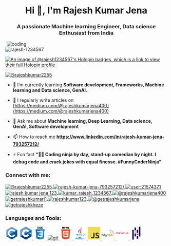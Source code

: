 <h1 align="center">Hi 👋, I'm Rajesh Kumar Jena</h1>
<h3 align="center">A passionate Machine learning Engineer, Data science Enthusiast from India</h3>
<img style="display: block; margin: 0 auto;" align="right" alt="coding" width="500" src="https://user-images.githubusercontent.com/55389276/140866485-8fb1c876-9a8f-4d6a-98dc-08c4981eaf70.gif">

<p align="left"> <img src="https://komarev.com/ghpvc/?username=rajesh-1234567&label=Profile%20views&color=0e75b6&style=flat" alt="rajesh-1234567" /> </p>

[![An image of @rajesh1234567's Holopin badges, which is a link to view their full Holopin profile](https://holopin.me/rajesh1234567)](https://holopin.io/@rajesh1234567)

<p align="left"> <a href="https://twitter.com/@rajeshkumar2255" target="blank"><img src="https://img.shields.io/twitter/follow/@rajeshkumar2255?logo=twitter&style=for-the-badge" alt="@rajeshkumar2255" /></a> </p>

- 🌱 I’m currently learning **Software development, Frameworks, Machine learning and Data science, GenAI.**

- 📝 I regularly write articles on [https://medium.com/@rajeshkumarjena400](https://medium.com/@rajeshkumarjena400)

- 💬 Ask me about **Machine learning, Deep Learning, Data science, GenAI, Software development**

- 📫 How to reach me **https://www.linkedin.com/in/rajesh-kumar-jena-793257212/**

- ⚡ Fun fact **"🤖💬 Coding ninja by day, stand-up comedian by night. I debug code and crack jokes with equal finesse. #FunnyCoderNinja"**

<h3 align="left">Connect with me:</h3>
<p align="left">
    <a href="https://twitter.com/@rajeshkumar2255" target="blank">
        <img align="center" src="https://raw.githubusercontent.com/rahuldkjain/github-profile-readme-generator/master/src/images/icons/Social/twitter.svg" alt="@rajeshkumar2255" height="30" width="40" />
    </a>
    <a href="https://linkedin.com/in/rajesh-kumar-jena-793257212/" target="blank">
        <img align="center" src="https://raw.githubusercontent.com/rahuldkjain/github-profile-readme-generator/master/src/images/icons/Social/linked-in-alt.svg" alt="rajesh-kumar-jena-793257212/" height="30" width="40" />
    </a>
    <a href="https://stackoverflow.com/users/user:21574371" target="blank">
        <img align="center" src="https://raw.githubusercontent.com/rahuldkjain/github-profile-readme-generator/master/src/images/icons/Social/stack-overflow.svg" alt="user:21574371" height="30" width="40" />
    </a>
    <a href="https://kaggle.com/rajesh kumar jena 123" target="blank">
        <img align="center" src="https://raw.githubusercontent.com/rahuldkjain/github-profile-readme-generator/master/src/images/icons/Social/kaggle.svg" alt="rajesh kumar jena 123" height="30" width="40" />
    </a>
    <a href="https://instagram.com/kumar_rajesh_1234567" target="blank">
        <img align="center" src="https://raw.githubusercontent.com/rahuldkjain/github-profile-readme-generator/master/src/images/icons/Social/instagram.svg" alt="kumar_rajesh_1234567" height="30" width="40" />
    </a>
    <a href="https://medium.com/@rajeshkumarjena400" target="blank">
        <img align="center" src="https://raw.githubusercontent.com/rahuldkjain/github-profile-readme-generator/master/src/images/icons/Social/medium.svg" alt="@rajeshkumarjena400" height="30" width="40" />
    </a>
    <a href="https://www.hackerrank.com/getrajeshkumarj1" target="blank">
        <img align="center" src="https://raw.githubusercontent.com/rahuldkjain/github-profile-readme-generator/master/src/images/icons/Social/hackerrank.svg" alt="getrajeshkumarj1" height="30" width="40" />
    </a>
    <a href="https://www.leetcode.com/rajeshkumar123" target="blank">
        <img align="center" src="https://raw.githubusercontent.com/rahuldkjain/github-profile-readme-generator/master/src/images/icons/Social/leet-code.svg" alt="rajeshkumar123" height="30" width="40" />
    </a>
    <a href="https://www.hackerearth.com/@getrajeshkumarjena" target="blank">
        <img align="center" src="https://raw.githubusercontent.com/rahuldkjain/github-profile-readme-generator/master/src/images/icons/Social/hackerearth.svg" alt="@getrajeshkumarjena" height="30" width="40" />
    </a>
    <a href="https://auth.geeksforgeeks.org/user/getrajeshkheze" target="blank">
        <img align="center" src="https://raw.githubusercontent.com/rahuldkjain/github-profile-readme-generator/master/src/images/icons/Social/geeks-for-geeks.svg" alt="getrajeshkheze" height="30" width="40" />
    </a>
</p>

<h3 align="left">Languages and Tools:</h3>
<p align="left"> 
    <a href="https://www.cprogramming.com/" target="_blank" rel="noreferrer">
        <img src="https://raw.githubusercontent.com/devicons/devicon/master/icons/c/c-original.svg" alt="c" width="40" height="40"/>
    </a> 
    <a href="https://www.w3schools.com/cpp/" target="_blank" rel="noreferrer">
        <img src="https://raw.githubusercontent.com/devicons/devicon/master/icons/cplusplus/cplusplus-original.svg" alt="cplusplus" width="40" height="40"/>
    </a> 
    <a href="https://www.w3schools.com/css/" target="_blank" rel="noreferrer">
        <img src="https://raw.githubusercontent.com/devicons/devicon/master/icons/css3/css3-original-wordmark.svg" alt="css3" width="40" height="40"/>
    </a> 
    <a href="https://git-scm.com/" target="_blank" rel="noreferrer">
        <img src="https://www.vectorlogo.zone/logos/git-scm/git-scm-icon.svg" alt="git" width="40" height="40"/>
    </a> 
    <a href="https://www.w3.org/html/" target="_blank" rel="noreferrer">
        <img src="https://raw.githubusercontent.com/devicons/devicon/master/icons/html5/html5-original-wordmark.svg" alt="html5" width="40" height="40"/>
    </a> 
    <a href="https://www.java.com" target="_blank" rel="noreferrer">
        <img src="https://raw.githubusercontent.com/devicons/devicon/master/icons/java/java-original.svg" alt="java" width="40" height="40"/>
    </a> 
    <a href="https://developer.mozilla.org/en-US/docs/Web/JavaScript" target="_blank" rel="noreferrer">
        <img src="https://raw.githubusercontent.com/devicons/devicon/master/icons/javascript/javascript-original.svg" alt="javascript" width="40" height="40"/>
    </a> 
    <a href="https://www.mysql.com/" target="_blank" rel="noreferrer">
        <img src="https://raw.githubusercontent.com/devicons/devicon/master/icons/mysql/mysql-original-wordmark.svg" alt="mysql" width="40" height="40"/>
    </a> 
    <a href="https://www.oracle.com/" target="_blank" rel="noreferrer">
        <img src="https://raw.githubusercontent.com/devicons/devicon/master/icons/oracle/oracle-original.svg" alt="oracle" width="40" height="40"/>
    </a> 
    <a href="https://pandas.pydata.org/" target="_blank" rel="noreferrer">
        <img src="https://raw.githubusercontent.com/devicons/devicon/2ae2a900d2f041da66e950e4d48052658d850630/icons/pandas/pandas-original.svg" alt="pandas" width="40" height="40"/>
    </a> 
    <a href="https://www.python.org" target="_blank" rel="noreferrer">
        <img src="https://raw.githubusercontent.com/devicons/devicon
